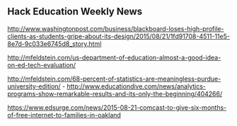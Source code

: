 ## Hack Education Weekly News

http://www.washingtonpost.com/business/blackboard-loses-high-profile-clients-as-students-gripe-about-its-design/2015/08/21/1fd91708-4511-11e5-8e7d-9c033e6745d8_story.html

http://mfeldstein.com/us-department-of-education-almost-a-good-idea-on-ed-tech-evaluation/

http://mfeldstein.com/68-percent-of-statistics-are-meaningless-purdue-university-edition/ - http://www.educationdive.com/news/analytics-programs-show-remarkable-results-and-its-only-the-beginning/404266/

https://www.edsurge.com/news/2015-08-21-comcast-to-give-six-months-of-free-internet-to-families-in-oakland
